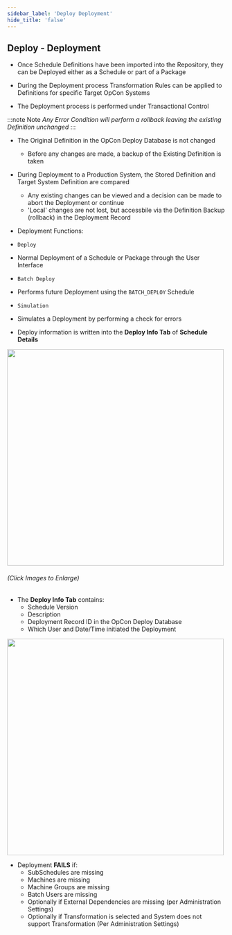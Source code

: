 ```yaml
---
sidebar_label: 'Deploy Deployment'
hide_title: 'false'
---
```


## Deploy - Deployment


* Once Schedule Definitions have been imported into the Repository, they can be Deployed either as a Schedule or part of a Package

* During the Deployment process Transformation Rules can be applied to Definitions for specific Target OpCon Systems

* The Deployment process is performed under Transactional Control

:::note Note
_Any Error Condition will perform a rollback leaving the existing Definition unchanged_
:::

* The Original Definition in the OpCon Deploy Database is not changed
    * Before any changes are made, a backup of the Existing Definition is taken

* During Deployment to a Production System, the Stored Definition and Target System Definition are compared
    * Any existing changes can be viewed and a decision can be made to abort the Deployment or continue
    * 'Local' changes are not lost, but accessbile via the Definition Backup (rollback) in the Deployment Record

* Deployment Functions:

* ```Deploy```

* Normal Deployment of a Schedule or Package through the User Interface

* ```Batch Deploy``` 

* Performs future Deployment using the ```BATCH_DEPLOY``` Schedule

* ```Simulation```

 * Simulates a Deployment by performing a check for errors


* Deploy information is written into the **Deploy Info Tab** of **Schedule Details**

<a href="imgdeploy/Deployimg054.png" target="_blank"><img src="imgdeploy/Deployimg054.png" width="500"></img></a>

###### (Click Images to Enlarge)

* The **Deploy Info Tab** contains:
    * Schedule Version
    * Description
    * Deployment Record ID in the OpCon Deploy Database
    * Which User and Date/Time initiated the Deployment

<a href="imgdeploy/Deployimg055.png" target="_blank"><img src="imgdeploy/Deployimg055.png" width="500"></img></a> 

* Deployment **FAILS** if:
    * SubSchedules are missing
    * Machines are missing
    * Machine Groups are missing
    * Batch Users are missing
    * Optionally if External Dependencies are missing (per Administration Settings)
    * Optionally if Transformation is selected and System does not support Transformation (Per Administration Settings)  